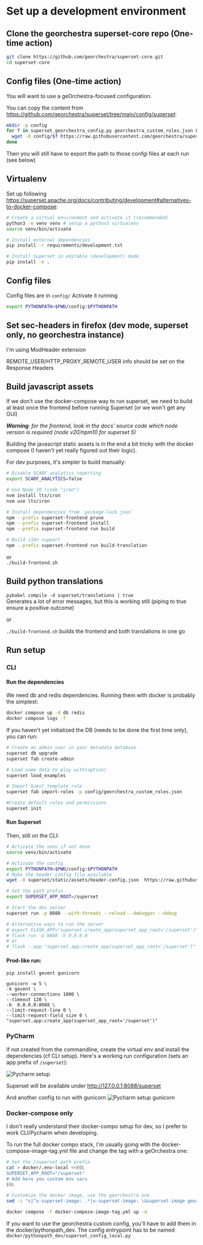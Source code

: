 # Set up a development environment

## Clone the georchestra superset-core repo (One-time action)

```bash
git clone https://github.com/georchestra/superset-core.git
cd superset-core
```

## Config files (One-time action)

You will want to use a geOrchestra-focused configuration.

You can copy the content from https://github.com/georchestra/superset/tree/main/config/superset:
```bash
mkdir -p config
for f in superset_georchestra_config.py georchestra_custom_roles.json LocalizationFr.py GeorchestraCustomizations.py; do
  wget -O config/$f https://raw.githubusercontent.com/georchestra/superset/refs/heads/main/config/superset/$f
done
```

Then you will still have to export the path to those confgi files at each run (see below)


## Virtualenv

Set up following https://superset.apache.org/docs/contributing/development#alternatives-to-docker-compose: 

```bash
# Create a virtual environment and activate it (recommended)
python3 -m venv venv # setup a python3 virtualenv
source venv/bin/activate

# Install external dependencies
pip install -r requirements/development.txt

# Install Superset in editable (development) mode
pip install -e .
```

## Config files
Config files are in `config/`
Activate it running
```bash
export PYTHONPATH=$PWD/config:$PYTHONPATH
```

## Set sec-headers in firefox (dev mode, superset only, no georchestra instance)
I'm using ModHeader extension

REMOTE_USER/HTTP_PROXY_REMOTE_USER info should be set on the Response Headers

## Build javascript assets
If we don't use the docker-compose way to run superset, we need to build at least once the frontend before running Superset (or we won't get any GUI)

_**Warning**: for the frontend, look in the docs' source code which node version is required (node v20/npm10 for superset 5)_

Building the javascript static assets is in the end a bit tricky with the docker compose (I haven't yet really figured out their logic).

For dev purposes, it's simpler to build manually:
```bash
# Disable SCARF analytics reporting
export SCARF_ANALYTICS=false

# Use Node 20 (code "iron")
nvm install lts/iron
nvm use lts/iron

# Install dependencies from `package-lock.json`
npm --prefix superset-frontend prune
npm --prefix superset-frontend install
npm --prefix superset-frontend run build

# Build i18n support
npm --prefix superset-frontend run build-translation
```
or   
`./build-frontend.sh`

## Build python translations
`pybabel compile -d superset/translations | true`  
Generates a lot of error messages, but this is working still (piping to true ensure a positive outcome)

or   

`./build-frontend.sh`
builds the frontend and both translations in one go

## Run setup

### CLI

#### Run the dependencies
We need db and redis dependencies. Running them with docker is probably the simplest:
```bash
docker compose up -d db redis
docker compose logs -f
```

If you haven't yet initialized the DB (needs to be done the first time only), you can run:

```bash
# Create an admin user in your metadata database
superset db upgrade
superset fab create-admin

# Load some data to play with(option)
superset load_examples

# Import Guest_template role
superset fab import-roles -p config/georchestra_custom_roles.json 

#Create default roles and permissions
superset init
```

#### Run Superset
Then, still on the CLI:

```bash
# Activate the venv if not done
source venv/bin/activate

# Activate the config
export PYTHONPATH=$PWD/config:$PYTHONPATH
# Make the header config file available
wget -O superset/static/assets/header-config.json  https://raw.githubusercontent.com/georchestra/superset/refs/heads/main/extras/header-config.json

# Set the path prefix
export SUPERSET_APP_ROOT=/superset

# Start the dev server
superset run -p 8088 --with-threads --reload --debugger --debug

# Alternative ways to run the server
# export FLASK_APP="superset:create_app(superset_app_root='/superset')"
# flask run -p 8088 -h 0.0.0.0
# or
# flask --app "superset.app:create_app(superset_app_root='/superset')" run -p 8088 -h 0.0.0.0
```


#### Prod-like run:
```
pip install gevent gunicorn

gunicorn -w 5 \
-k gevent \
--worker-connections 1000 \
--timeout 120 \
-b  0.0.0.0:8088 \
--limit-request-line 0 \
--limit-request-field_size 0 \
"superset.app:create_app(superset_app_root='/superset')"
```

### PyCharm

If not created from the commandline, create the virtual env and install the dependencies (cf CLI setup).
Here's a working run configuration (sets an app prefix of `/superset`):

![Pycharm setup](images/pycharm-setup.png)

Superset will be available under http://127.0.0.1:8088/superset

And another config to run with gunicorn
![Pycharm setup gunicorn](images/pycharm-gunicorn.png)

### Docker-compose only
I don't really understand their docker-compo setup for dev, so I prefer to work CLI/Pycharm when developing.

To run the full docker compo stack, I'm usually going with the docker-compose-image-tag.yml file and change the tag with a geOrchestra one:
```bash
# Set the /superset path prefix
cat > docker/.env-local <<EOL
SUPERSET_APP_ROOT="/superset"
# Add here you custom env vars
EOL

# Customize the docker image, use the georchestra one
sed -i "s|^x-superset-image: .*|x-superset-image: \&superset-image georchestra/superset:latest|" docker-compose-image-tag.yml

docker compose -f docker-compose-image-tag.yml up -d
```

If you want to use the georchestra custom config, you'll have to add them in the docker/pythonpath_dev. The config entrypoint has to be named `docker/pythonpath_dev/superset_config_local.py`



